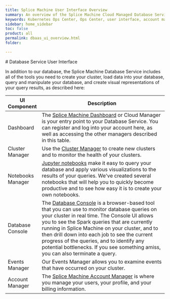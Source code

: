 ```yaml
---
title: Splice Machine User Interface Overview
summary: An overview of the Splice Machine Cloud Managed Database Service.
keywords: Kubernetes Ops Center, Ops Center, user interface, account manager, events manager, ui for service
sidebar: home_sidebar
toc: false
product: all
permalink: dbaas_ui_overview.html
folder:

---
```

<section>
<div class="TopicContent" data-swiftype-index="true" markdown="1">
# Database Service User Interface

In addition to our database, the Splice Machine Database Service
includes all of the tools you need to create your cluster, load data
into your database, query and manipulate your database, and create
visual representations of your query results, as described here:

<table>
    <col width="20%" />
    <col />
    <thead>
        <tr>
            <th>UI Component</th>
            <th>Description</th>
        </tr>
    </thead>
    <tbody>
        <tr>
            <td>Dashboard</td>
            <td>The <a href="dbaas_cm_intro.html">Splice Machine Dashboard</a> or <span class="ConsoleLink">Cloud Manager</span> is your entry point to your Database Service. You can register and log into your account here, as well as accessing the other managers described in this table.</td>
        </tr>
        <tr>
            <td>Cluster Manager</td>
            <td>Use the <a href="dbaas_cm_initialstartup.html">Cluster Manager</a> to create new clusters and to monitor the health of your clusters.</td>
        </tr>
        <tr>
            <td>Notebooks Manager</td>
            <td><a href="dbaas_jup_intro.html">Jupyter notebooks</a> make it easy to query your database and apply various visualizations to the results of your queries. We've created several notebooks that will help you to quickly become productive and to see how easy it is to create your own notebooks.</td>
        </tr>
        <tr>
            <td>Database Console</td>
            <td>The <a href="tutorials_dbconsole_intro.html">Database Console</a> is a browser-based tool that you can use to monitor database queries on your cluster in real time. The Console UI allows you to see the Spark queries that are currently running in Splice Machine on your cluster, and to then drill down into each job to see the current progress of the queries, and to identify any potential bottlenecks. If you see something amiss, you can also terminate a query.</td>
        </tr>
        <tr>
            <td>Events Manager</td>
            <td>Our <span class="ConsoleLink">Events Manager</span> allows you to examine events that have occurred on your cluster.</td>
        </tr>
        <tr>
            <td>Account Manager</td>
            <td>The <a href="dbaas_cm_acctmanage.html">Splice Machine Account Manager</a> is where you manage your users, your profile, and your billing information.</td>
        </tr>
    </tbody>
</table>
</div>
</section>
